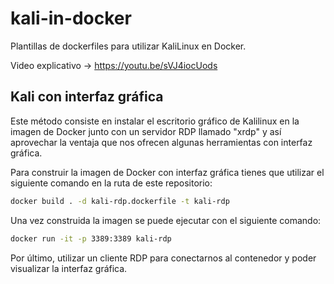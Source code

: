# kali-in-docker
Plantillas de dockerfiles para utilizar KaliLinux en Docker.

Video explicativo -> https://youtu.be/sVJ4iocUods

## Kali con interfaz gráfica
Este método consiste en instalar el escritorio gráfico de Kalilinux en la imagen de Docker junto con un servidor RDP llamado "xrdp" y así aprovechar la ventaja que nos ofrecen algunas herramientas con interfaz gráfica.

Para construir la imagen de Docker con interfaz gráfica tienes que utilizar el siguiente comando en la ruta de este repositorio:

``` bash
docker build . -d kali-rdp.dockerfile -t kali-rdp
```

Una vez construida la imagen se puede ejecutar con el siguiente comando:
```bash
docker run -it -p 3389:3389 kali-rdp
```

Por último, utilizar un cliente RDP para conectarnos al contenedor y poder visualizar la interfaz gráfica.
